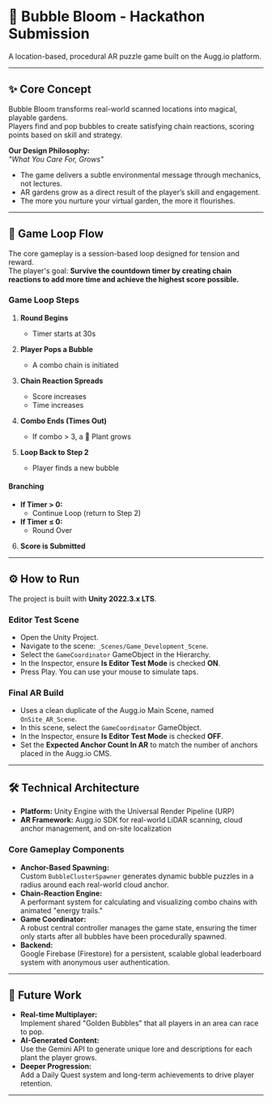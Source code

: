 # 🫧 Bubble Bloom - Hackathon Submission

A location-based, procedural AR puzzle game built on the Augg.io platform.

---

## ✨ Core Concept

Bubble Bloom transforms real-world scanned locations into magical, playable gardens.  
Players find and pop bubbles to create satisfying chain reactions, scoring points based on skill and strategy.

**Our Design Philosophy:**  
*"What You Care For, Grows"*

- The game delivers a subtle environmental message through mechanics, not lectures.
- AR gardens grow as a direct result of the player’s skill and engagement.
- The more you nurture your virtual garden, the more it flourishes.

---

## 🔁 Game Loop Flow

The core gameplay is a session-based loop designed for tension and reward.  
The player's goal: **Survive the countdown timer by creating chain reactions to add more time and achieve the highest score possible.**

### Game Loop Steps

1. **Round Begins**
   - Timer starts at 30s

2. **Player Pops a Bubble**
   - A combo chain is initiated

3. **Chain Reaction Spreads**
   - Score increases
   - Time increases

4. **Combo Ends (Times Out)**
   - If combo > 3, a 🌱 Plant grows

5. **Loop Back to Step 2**
   - Player finds a new bubble

#### Branching

- **If Timer > 0:**  
  - Continue Loop (return to Step 2)
- **If Timer ≤ 0:**  
  - Round Over

6. **Score is Submitted**

---

## ⚙️ How to Run

The project is built with **Unity 2022.3.x LTS**.

### Editor Test Scene

- Open the Unity Project.
- Navigate to the scene: `_Scenes/Game_Development_Scene`.
- Select the `GameCoordinator` GameObject in the Hierarchy.
- In the Inspector, ensure **Is Editor Test Mode** is checked **ON**.
- Press Play. You can use your mouse to simulate taps.

### Final AR Build

- Uses a clean duplicate of the Augg.io Main Scene, named `OnSite_AR_Scene`.
- In this scene, select the `GameCoordinator` GameObject.
- In the Inspector, ensure **Is Editor Test Mode** is checked **OFF**.
- Set the **Expected Anchor Count In AR** to match the number of anchors placed in the Augg.io CMS.

---

## 🛠️ Technical Architecture

- **Platform:** Unity Engine with the Universal Render Pipeline (URP)
- **AR Framework:** Augg.io SDK for real-world LiDAR scanning, cloud anchor management, and on-site localization

### Core Gameplay Components

- **Anchor-Based Spawning:**  
  Custom `BubbleClusterSpawner` generates dynamic bubble puzzles in a radius around each real-world cloud anchor.
- **Chain-Reaction Engine:**  
  A performant system for calculating and visualizing combo chains with animated "energy trails."
- **Game Coordinator:**  
  A robust central controller manages the game state, ensuring the timer only starts after all bubbles have been procedurally spawned.
- **Backend:**  
  Google Firebase (Firestore) for a persistent, scalable global leaderboard system with anonymous user authentication.

---

## 🚀 Future Work

- **Real-time Multiplayer:**  
  Implement shared "Golden Bubbles" that all players in an area can race to pop.
- **AI-Generated Content:**  
  Use the Gemini API to generate unique lore and descriptions for each plant the player grows.
- **Deeper Progression:**  
  Add a Daily Quest system and long-term achievements to drive player retention.

---
